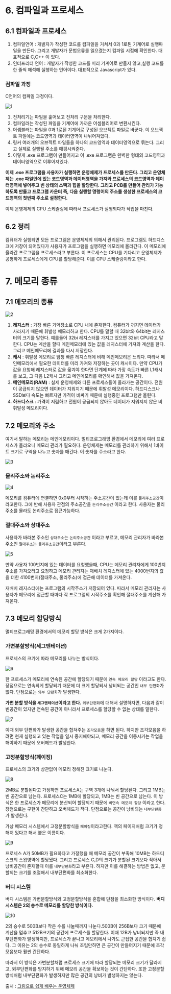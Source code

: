 # 6. 컴파일과 프로세스
## 6.1 컴파일과 프로세스

1. 컴파일언어 : 개발자가 작성한 코드를 컴파일을 거쳐서 0과 1로된 기계어로 실행파일을 만든다. 그리고 개발자가 문법오류를 일으켰는지 컴파일 시점에 확인한다. 대표적으로 C,C++ 이 있다.
2. 인터프리터 언어 : 개발자가 작성한 코드를 미리 기계어로 만들지 않고,실행 코드를 한 줄씩 해석해 실행하는 언어이다. 대표적으로 Javascript가 있다.

### 컴파일 과정

C언어의 컴파일 과정이다.

![1](https://github.com/user-attachments/assets/abd0d4e9-e198-4c39-8475-b2fc696e9b75)

1. 전처리기는 파일을 훑어보고 전처리 구문을 처리한다.
2. 컴파일러는 작성된 파일을 기계어에 가까운 어셈블리어로 변환시킨다.
3. 어셈블러는 파일을 0과 1로된 기계어로 구성된 오브젝트 파일로 바꾼다. 이 오브젝트 파일에는 코드영역과 데이터영역이 나뉘어져있다.
4. 링커 여러개의 오브젝트 파일들을 하나의 코드영역과 데이터영역으로 묶는다. 그리고 실제로 실행될 주소를 매핑시켜준다.
5. 이렇게 .exe 프로그램이 만들어지고 이 .exe 프로그램은 완벽한 형태의 코드영역과 데이터영역으로 이루어져있다.

**이제 .exe 프로그램을 사용자가 실행하면 운영체제가 프로세스를 만든다. 그리고 운영체제는 .exe 파일안에 있는 코드영역과 데이터영역을 가져와 프로세스의 코드영역과 데이터영역에 넣어주고 빈 상태의 스택과 힙을 할당한다. 그리고 PCB를 만들어 관리가 가능하도록 만들고 프로그램 카운터 즉, 다음 실행할 명령어의 주소를 생성한 프로세스의 코드영역의 첫번째 주소로 설정한다.**

이제 운영체제의 CPU 스케줄링에 따라서 프로세스가 실행되다가 작업을 마친다.

## 6.2 정리

컴퓨터가 실행되면 모든 프로그램은 운영체제의 의해서 관리된다. 프로그램도 하드디스크에 저장이 되어있다가 사용자가 프로그램을 실행하면 메모리에 올라간다. 이 메모리에 올라간 프로그램을 프로세스라고 부른다. 이 프로세스는 CPU를 기다리고 운영체제가 공평하게 프로세스에게 CPU를 할당해준다. 이를 CPU 스케줄링이라고 한다.

 # 7. 메모리 종류
## 7.1 메모리의 종류

![2](https://github.com/user-attachments/assets/e90f31cd-2091-4ae9-8188-bdb01e12ab25)

1. **레지스터** : 가장 빠른 기억장소로 CPU 내에 존재한다. 컴퓨터가 꺼지면 데이터가 사라지기 때문에 휘발성 메모리하고 한다. CPU를 말할 때 32bit와 64bit는 레지스터의 크기를 말한다. 예를들어 32bi 레지스터를 가지고 있으면 32bit CPU라고 말한다. CPU는 계산을 할때 메인메모리에 있는 값을 레지스터에 가져와 계산을 한다. 그리고 메인메모리에 결과를 다시 저장한다.
2. **캐시** : 휘발성 메모리로 엄청 빠른 레지스터에 비해 메인메모리은 느리다. 따라서 메인메모리에서 필요한 데이터를 미리 가져와 저장하는 곳이 캐시이다. 만약 CPU가 값을 요청해 레지스터로 값을 옮겨야 한다면 단계에 따라 가장 속도가 빠른 L1캐시를 보고, 그 다음 L2캐시 그리고 메인메모리를 확인해서 값을 가져온다.
3. **메인메모리(RAM)** : 실제 운영체제와 다른 프로세스들이 올라가는 공간이다. 전원이 공급되지 않으면 데이터가 지워지기 때문에 휘발성 메모리이다. 하드디스크나 SSD보다 속도는 빠르지만 가격이 비싸기 때문에 실행중인 프로그램만 올린다.
4. **하드디스크** : 가격이 저렴하고 전원이 공급되지 않아도 데이터가 지워지지 않은 비휘발성 메모리이다.

## 7.2 메모리와 주소

여기서 말하는 메모리는 메인메모리이다. 멀티프로그래밍 환경에서 메모리에 여러 프로세스가 올라오니 메모리 관리가 필요하다. 운영체제는 메모리를 관리하기 위해서 1바이트 크기로 구역을 나누고 숫자를 매긴다. 이 숫자를 주소라고 한다.

![3](https://github.com/user-attachments/assets/aa6f8aa2-ba6d-4ede-85fa-000817d703e6)

### 물리주소와 논리주소

![4](https://github.com/user-attachments/assets/78e4dd13-25de-4d02-9fcf-06eae84ae183)

메모리를 컴퓨터에 연결하면 0x0부터 시작하는 주소공간이 있는데 이를 `물리주소공간`이라고한다.  그에 반해 사용자 관점의 주소공간을 `논리주소공간` 이라고 한다. 사용자는 물리주소를 몰라도 논리주소로 접근가능하다.

### 절대주소와 상대주소

사용자가 바라본 주소인 `상대주소`는 `논리주소공간` 이라고 부르고, 메모리 관리자가 바라본 주소인 `절대주소`는 `물리주소공간`이라고 부른다.

![5](https://github.com/user-attachments/assets/76c61ece-ac33-47c5-a70b-23d03e161e0a)

만약 사용자 100번지에 있는 데이터를 요청했을때, CPU는 메모리 관리자에게 100번지 주소를 가져오라고 요청하고 메모리 관리자는 재배치 레지스터에 있는 4000번지의 값을 더한  4100번지(절대주소, 물리주소)에 접근해 데이터를 가져온다.

재배치 레지스터에는 프로그램의 시작주소가 저장되어 있다. 따라서 메모리 관리자는 사용자가 메모리에 접근할 때마다 각 프로그램의 시작주소를 확인해 절대주소를 계산해 가져온다.

## 7.3 메모리 할당방식

멀티프로그래밍 환경에서의 메모리 할당 방식은 크게 2가지이다.

### 가변분할방식(세그멘테이션)

프로세스의 크기에 따라 메모리를 나누는 방식이다.

![6](https://github.com/user-attachments/assets/0709f05d-3bd8-4f4e-bf32-4309aaaf6e6b)

한 프로세스가 메모리에 연속된 공간에 할당되기 때문에 `연속 메모리 할당` 이라고도 한다. 장점으로는 연속되게 할당되기 때문에 더 크게 할당되서 낭비되는 공간인 `내부 단편화`가 없다. 단점으로는 `외부 단편화`가 발생한다.

**가변 분할 방식을 `세그멘테이션`이라고 한다.** `외부단편화`에 대해서 설명하자면, 다음과 같이 빈공간이 있지만 연속된 공간이 아니라서 프로세스를 할당할 수 없는 상태를 말한다.

![7](https://github.com/user-attachments/assets/b513dc2d-0d1a-4645-9aac-270877890a84)

이때 외부 단편화가 발생한 공간을 합쳐주는 `조각모음`을 하면 된다. 하지만 조각모음을 하려면 현재 실행되고 있는 작업을 일시 중지해야되고, 메모리 공간을 이동시키는 작업을 해야하기 때문에 오버헤드가 발생한다.

### 고정분할방식(페이징)

프로세스의 크기와 상관없이 메모리 정해진 크기로 나눈다.

![8](https://github.com/user-attachments/assets/82ff6bab-66da-457e-8d54-0ea7cfd0c553)

2MB로 분할된다고 가정하면 프로세스A는 구역 3개에 나눠서 할당된다. 그리고 1MB는 빈 공간으로 남는다. 프로세스C는 1MB에 할당되고, 1MB는 빈 공간으로 남는다. 이 방식은 한 프로세스가 메모리에 분산되어 할당되기 때문에 `비연속 메모리 할당` 이라고 한다. 장점으로는 구현이 간단하고 오버헤드가 적다. 단점으로는 공간이 낭비되는 `내부단편화` 가 발생한다.

가상 메모리 시스템에서 고정분할방식을 `페이징`이라고한다. 책의 페이지처럼 크기가 정해져 있다고 해서 붙은 이름이다.

![9](https://github.com/user-attachments/assets/620c940a-3691-4aa9-84b7-4e47f2defe30)

프로세스 A가 50MB가 필요하다고 가정했을 때 메모리 공간이 부족해 10MB는 하드디스크의 스왑영역에 할당됐다. 그리고 프로세스 C,D의 크기가 분할된 크기보다 작아서 낭비공간이 존재할때 이를 `내부단편화`라고 부흔다. 하지만 이를 해결하는 방법은 없고, 분할되는 크기를 조절해서 내부단편화를 최소화한다.

### 버디 시스템

버디 시스템은 가변분할방식와 고정분할방식을 혼합해 단점을 최소화한 방식이다. **버디 시스템은 2의 승수로 메모리를 할당한 방식이다.**

![10](https://github.com/user-attachments/assets/a024fd23-29bc-4e70-9b16-0bbb1ea637ef)

2의 승수로 500B보다 작은 수를 나눌때까지 나눈다.500B이 256B보다 크기 때문에 계산을 멈추고 512B크기의 공간에 프로세스를 할당한다. 이때 12B가 낭비되지만 즉 내부단편화가 발생하지만,  프로세스가 끝나고 메모리에서 나가도 근접한 공간을 합치기 쉽다. 그 이유는 2의 승수로 동일하게 나눠 조립만하면 큰 공간이 만들어지기 때문에 조각모음보다 훨씬 간단하다.

따라서 이 방식은 가변분할처럼 프로세스 크기에 따라 할당되는 메모리 크기가 달라지고, 외부단편화를 방지하기 위해 메모리 공간을 확보하는 것이 간단하다. 또한 고정분할방식처럼 내부단편화가 발생하지만 많은 공간의 낭비가 발생하지는 않는다.


출처 : [그림으로 쉽게 배우는 운영체제
](https://inf.run/Ciptb)